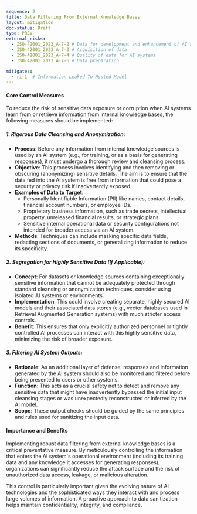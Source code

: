 ```yaml
---
sequence: 2
title: Data Filtering From External Knowledge Bases
layout: mitigation
doc-status: Draft
type: PREV
external_risks:
  - ISO-42001_2023_A-7-2 # Data for development and enhancement of AI systems
  - ISO-42001_2023_A-7-3 # Acquisition of data
  - ISO-42001_2023_A-7-4 # Quality of data for AI systems
  - ISO-42001_2023_A-7-6 # Data preparation

mitigates:
  - ri-1  # Information Leaked To Hosted Model
---
```


#### Core Control Measures
To reduce the risk of sensitive data exposure or corruption when AI systems learn from or retrieve information from internal knowledge bases, the following measures should be implemented:

##### 1. Rigorous Data Cleansing and Anonymization:
  * **Process**: Before any information from internal knowledge sources is used by an AI system (e.g., for training, or as a basis for generating responses), it must undergo a thorough review and cleansing process.
  * **Objective**: This process involves identifying and then removing or obscuring (anonymizing) sensitive details. The aim is to ensure that the data fed into the AI system is free from information that could pose a security or privacy risk if inadvertently exposed.
  * **Examples of Data to Target**:
    - Personally Identifiable Information (PII) like names, contact details, financial account numbers, or employee IDs.
    - Proprietary business information, such as trade secrets, intellectual property, unreleased financial results, or strategic plans.
    - Sensitive internal operational data or security configurations not intended for broader access via an AI system.
  * **Methods**: Techniques can include masking specific data fields, redacting sections of documents, or generalizing information to reduce its specificity.

##### 2. Segregation for Highly Sensitive Data (If Applicable):
  * **Concept**: For datasets or knowledge sources containing exceptionally sensitive information that cannot be adequately protected through standard cleansing or anonymization techniques, consider using isolated AI systems or environments.
  * **Implementation**: This could involve creating separate, highly secured AI models and their associated data stores (e.g., vector databases used in Retrieval Augmented Generation systems) with much stricter access controls.
  * **Benefit**: This ensures that only explicitly authorized personnel or tightly controlled AI processes can interact with this highly sensitive data, minimizing the risk of broader exposure.
  
##### 3. Filtering AI System Outputs:
* **Rationale**: As an additional layer of defense, responses and information generated by the AI system should also be monitored and filtered before being presented to users or other systems.
* **Function**: This acts as a crucial safety net to detect and remove any sensitive data that might have inadvertently bypassed the initial input cleansing stages or was unexpectedly reconstructed or inferred by the AI model.
* **Scope**: These output checks should be guided by the same principles and rules used for sanitizing the input data.

#### Importance and Benefits
Implementing robust data filtering from external knowledge bases is a critical preventative measure. By meticulously controlling the information that enters the AI system's operational environment (including its training data and any knowledge it accesses for generating responses), organizations can significantly reduce the attack surface and the risk of unauthorized data access, leakage, or malicious alteration.

This control is particularly important given the evolving nature of AI technologies and the sophisticated ways they interact with and process large volumes of information. A proactive approach to data sanitization helps maintain confidentiality, integrity, and compliance.
